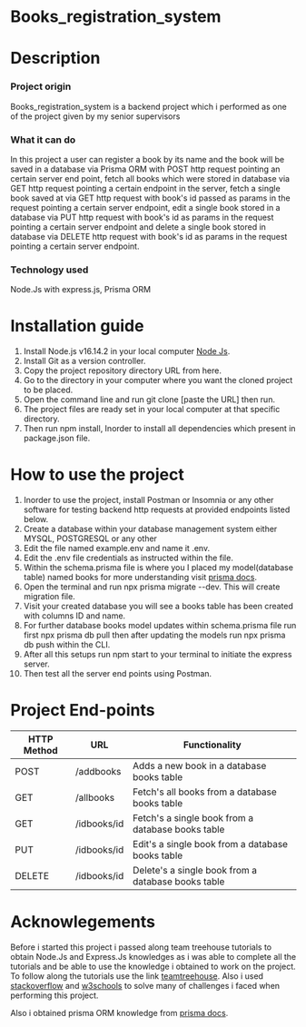# Books_registration_system

# Description

### Project origin
Books_registration_system is a backend project which i performed as one of the project given by my senior supervisors

### What it can do
In this project a user can register a book by its name and the book will be saved in a database via Prisma ORM with POST http request pointing an certain server end point, fetch all books which were stored in database via GET http request pointing a certain endpoint in the server, fetch a single book saved at via GET http request with book's id passed as params in the request pointing a certain server endpoint, edit a single book stored in a database via PUT http request with book's id as params in the request pointing a certain server endpoint and delete a single book stored in database via DELETE http request with book's id as params in the request pointing a certain server endpoint.

### Technology used
Node.Js with express.js, Prisma ORM

# Installation guide
1. Install Node.js v16.14.2 in your local computer [Node Js](https://nodejs.org/en/).
2. Install Git as a version controller.
3. Copy the project repository directory URL from here.
4. Go to the directory in your computer where you want the cloned project to be placed.
5. Open the command line and run git clone [paste the URL] then run.
6. The project files are ready set in your local computer at that specific directory.
7. Then run npm install, Inorder to install all dependencies which present in package.json file.

# How to use the project
1. Inorder to use the project, install Postman or Insomnia or any other software for testing backend http requests at provided endpoints listed below.
2. Create a database within your database management system either MYSQL, POSTGRESQL or any other
3. Edit the file named example.env and name it .env.
4. Edit the .env file credentials as instructed within the file.
5. Within the schema.prisma file is where you I placed my model(database table) named books for more understanding visit [prisma docs](https://www.prisma.io/).
6. Open the terminal and run npx prisma migrate --dev. This will create migration file.
7. Visit your created database you will see a books table has been created with columns ID and name.
8. For further database books model updates within schema.prisma file run first npx prisma db pull then after updating the models run npx prisma db push within the CLI.
9. After all this setups run npm start to your terminal to initiate the express server.
10. Then test all the server end points using Postman.

# Project End-points
| HTTP Method  | URL |Functionality|
| ------------- | ------------- |-------|
| POST  | /addbooks  |Adds a new book in a database books table|
| GET  | /allbooks   |Fetch's all books from a database books table|
| GET  | /idbooks/id   |Fetch's a single book from a database books table|
| PUT  | /idbooks/id   |Edit's a single book from a database books table|
| DELETE  | /idbooks/id   |Delete's a single book from a database books table|

# Acknowlegements
Before i started this project i passed along team treehouse tutorials to obtain Node.Js and Express.Js knowledges as i was able to complete all the tutorials and be able to use the knowledge i obtained to work on the project. To follow along the tutorials use the link [teamtreehouse](https://teamtreehouse.com/). Also i used [stackoverflow](https://stackoverflow.com/) and [w3schools](https://www.w3schools.com/) to solve many of challenges i faced when performing this project.

Also i obtained prisma ORM knowledge from [prisma docs](https://www.prisma.io/).


